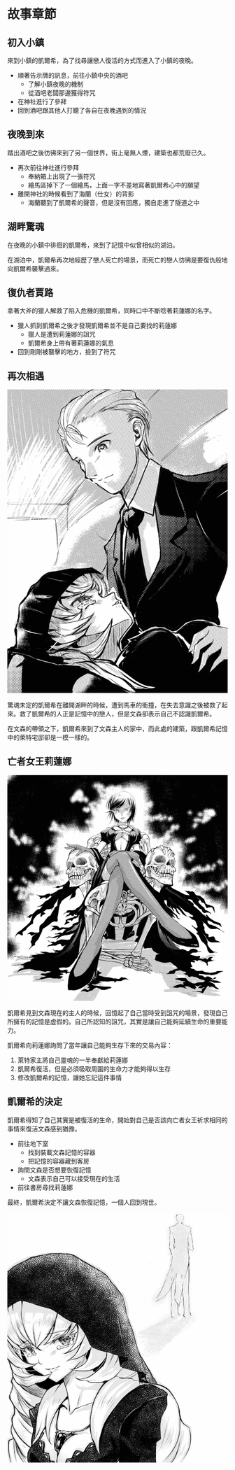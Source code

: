 # 故事章節

## 初入小鎮

來到小鎮的凱爾希，為了找尋讓戀人復活的方式而進入了小鎮的夜晚。

- 順著告示牌的訊息，前往小鎮中央的酒吧
  - 了解小鎮夜晚的機制
  - 從酒吧老闆那邊獲得符咒
- 在神社進行了參拜
- 回到酒吧跟其他人打聽了各自在夜晚遇到的情況

## 夜晚到來

踏出酒吧之後彷彿來到了另一個世界，街上毫無人煙，建築也都荒廢已久。

- 再次前往神社進行參拜
  - 奉納箱上出現了一張符咒
  - 繪馬區掉下了一個繪馬，上面一字不差地寫著凱爾希心中的願望
- 離開神社的時候看到了海蘭（仕女）的背影
  - 海蘭聽到了凱爾希的聲音，但是沒有回應，獨自走進了隧道之中

## 湖畔驚魂

在夜晚的小鎮中徘徊的凱爾希，來到了記憶中似曾相似的湖泊。

在湖泊中，凱爾希再次地經歷了戀人死亡的場景，而死亡的戀人彷彿是要復仇般地向凱爾希襲擊過來。

## 復仇者賈路

拿著大斧的獵人解救了陷入危機的凱爾希，同時口中不斷唸著莉蓮娜的名字。

- 獵人抓到凱爾希之後才發現凱爾希並不是自己要找的莉蓮娜
  - 獵人是遭到莉蓮娜的詛咒
  - 凱爾希身上帶有著莉蓮娜的氣息
- 回到剛剛被襲擊的地方，撿到了符咒

## 再次相遇

![馬車內](./images/chapter-carriage.jpg)

驚魂未定的凱爾希在離開湖畔的時候，遭到馬車的衝撞，在失去意識之後被救了起來。救了凱爾希的人正是記憶中的戀人，但是文森卻表示自己不認識凱爾希。

在文森的帶領之下，凱爾希來到了文森主人的家中，而此處的建築，跟凱爾希記憶中的萊特宅邸卻是一模一樣的。

## 亡者女王莉蓮娜

![liliana](./images/chapter-liliana.jpg)

凱爾希見到文森現在的主人的時候，回憶起了自己當時受到詛咒的場景，發現自己所擁有的記憶是虛假的。自己所認知的詛咒，其實是讓自己能夠延續生命的重要能力。

凱爾希向莉蓮娜詢問了當年讓自己能夠生存下來的交易內容：

1. 萊特家主將自己靈魂的一半奉獻給莉蓮娜
2. 凱爾希復活，但是必須吸取周圍的生命力才能夠得以生存
3. 修改凱爾希的記憶，讓她忘記這件事情

## 凱爾希的決定

凱爾希得知了自己其實是被復活的生命，開始對自己是否該向亡者女王祈求相同的事情來復活文森感到猶豫。

- 前往地下室
  - 找到裝載文森記憶的容器
  - 把記憶的容器藏到客房
- 詢問文森是否想要恢復記憶
  - 文森表示自己可以接受現在的生活
- 前往書房尋找莉蓮娜

最終，凱爾希決定不讓文森恢復記憶，一個人回到現世。

![ending](./images/chapter-ending.jpg)
